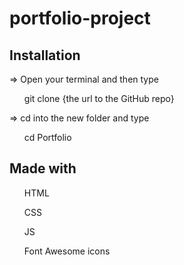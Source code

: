 # portfolio-project

## Installation
=> Open your terminal and then type
<ul>git clone {the url to the GitHub repo}</ul>
=> cd into the new folder and type
<ul>cd Portfolio</ul>

## Made with 
<ul>HTML</ul>
<ul>CSS</ul>
<ul>JS</ul>
<ul>Font Awesome icons</ul>

